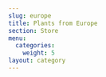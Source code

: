 ```yaml
---
slug: europe
title: Plants from Europe
section: Store
menu:
  categories:
    weight: 5
layout: category
---
```

